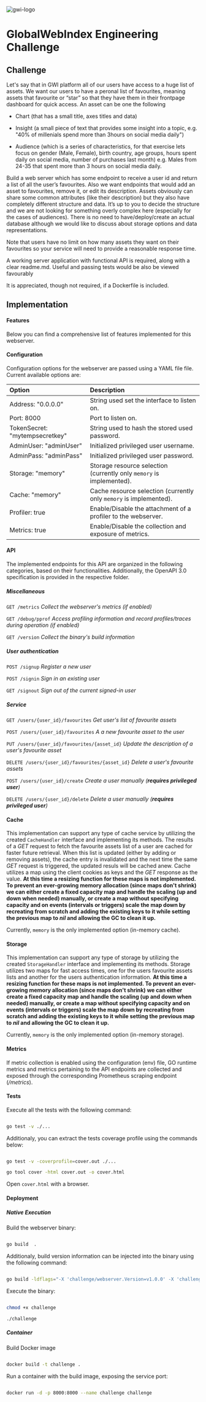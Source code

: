 

![gwi-logo](https://upload.wikimedia.org/wikipedia/commons/7/7c/GWI_Logo.webp)
# GlobalWebIndex Engineering Challenge

  

## Challenge

  

Let's say that in GWI platform all of our users have access to a huge list of assets. We want our users to have a peronal list of favourites, meaning assets that favourite or “star” so that they have them in their frontpage dashboard for quick access. An asset can be one the following

  

* Chart (that has a small title, axes titles and data)

* Insight (a small piece of text that provides some insight into a topic, e.g. "40% of millenials spend more than 3hours on social media daily")

* Audience (which is a series of characteristics, for that exercise lets focus on gender (Male, Female), birth country, age groups, hours spent daily on social media, number of purchases last month) e.g. Males from 24-35 that spent more than 3 hours on social media daily.

  

Build a web server which has some endpoint to receive a user id and return a list of all the user’s favourites. Also we want endpoints that would add an asset to favourites, remove it, or edit its description. Assets obviously can share some common attributes (like their description) but they also have completely different structure and data. It’s up to you to decide the structure and we are not looking for something overly complex here (especially for the cases of audiences). There is no need to have/deploy/create an actual database although we would like to discuss about storage options and data representations.

Note that users have no limit on how many assets they want on their favourites so your service will need to provide a reasonable response time.

A working server application with functional API is required, along with a clear readme.md. Useful and passing tests would be also be viewed favourably

It is appreciated, though not required, if a Dockerfile is included.

  

## Implementation

  

#### Features
Below you can find a comprehensive list of features implemented for this webserver.

#### Configuration
Configuration options for the webserver are passed using a YAML file file. Current available options are:

| Option | Description |
|:---|:---|
| Address: "0.0.0.0" |  String used set the interface to listen on. |
| Port: 8000 |  Port to listen on. |
| TokenSecret: "mytempsecretkey" |  String used to hash the stored used password. |
| AdminUser: "adminUser"  |  Initialized privileged user username. |
| AdminPass: "adminPass"  |  Initialized privileged user password.|
| Storage: "memory" |  Storage resource selection (currently only `memory` is implemented). |
| Cache: "memory" |  Cache resource selection (currently only `memory` is implemented). |
| Profiler: true |  Enable/Disable the attachment of a profiler to the webserver. |
| Metrics: true |  Enable/Disable the collection and exposure of metrics. |

#### API
The implemented endpoints for this API are organized in the following categories, based on their functionalities.
Additionally, the OpenAPI 3.0 specification is provided in the respective folder.
##### Miscellaneous

`GET /metrics`	*Collect the webserver's metrics (if enabled)*

`GET /debug/pprof`	*Access profiling information and record profiles/traces during operation (if enabled)*

`GET /version`	*Collect the binary's build information*

##### User authentication

`POST /signup`	*Register a new user*

`POST /signin`	*Sign in an existing user*

`GET /signout`	*Sign out of the current signed-in user*

##### Service

`GET /users/{user_id}/favourites`	*Get user's list of favourite assets*

`POST /users/{user_id}/favourites`	*A a new favourite asset to the user*

`PUT /users/{user_id}/favourites/{asset_id}`	*Update the description of a user's favourite asset*

`DELETE /users/{user_id}/favourites/{asset_id}`	*Delete a user's favourite assets*

`POST /users/{user_id}/create`	*Create a user manually (**requires privileged user**)*

`DELETE /users/{user_id}/delete`	*Delete a user manually (**requires privileged user**)*

  
#### Cache

This implementation can support any type of cache service by utilizing the created `CacheHandler` interface and implementing its methods.
The results of a *GET* request to fetch the favourite assets list of a user are cached for faster future retrieval. When this list is updated (either by adding or removing assets), the cache entry is invalidated and the next time the same *GET* request is triggered, the updated resuls will be cached anew. Cache utilizes a map using the client cookies as keys and the *GET* response as the value.
__At this time a resizing function for these maps is not implemented. To prevent an ever-growing memory allocation (since maps don't shrink) we can either create a fixed capacity map and handle the scaling (up and down when needed) manually, or create a map without specifying capacity and on events (intervals or triggers) scale the map down by recreating from scratch and adding the existing keys to it while setting the previous map to *nil* and allowing the GC to clean it up.__

Currently, `memory` is the only implemented option (in-memory cache).

  

#### Storage

This implementation can support any type of storage by utilizing the created `StorageHandler` interface and implementing its methods. Storage utilizes two maps  for fast access times, one for the users favourite assets lists and another for the users authentication information. 
__At this time a resizing function for these maps is not implemented. To prevent an ever-growing memory allocation (since maps don't shrink) we can either create a fixed capacity map and handle the scaling (up and down when needed) manually, or create a map without specifying capacity and on events (intervals or triggers) scale the map down by recreating from scratch and adding the existing keys to it while setting the previous map to *nil* and allowing the GC to clean it up.__

Currently, `memory` is the only implemented option (in-memory storage).

  

#### Metrics

If metric collection is enabled using the configuration (env) file, GO runtime metrics and metrics pertaining to the API endpoints are collected and exposed through the corresponding Prometheus scraping endpoint (*/metrics*). 

#### Tests

Execute all the tests with the following command:

```bash

go test -v ./...

```

Additionaly, you can extract the tests coverage profile using the commands below:

```bash

go test -v -coverprofile=cover.out ./...

go tool cover -html cover.out -o cover.html

```

Open `cover.html` with a browser.

  
  

#### Deployment

##### Native Execution

Build the webserver binary:

```bash

go build  .

```

Additionaly, build version information can be injected into the binary using the following command:

```bash

go build -ldflags="-X 'challenge/webserver.Version=v1.0.0' -X 'challenge/webserver.BuildTime=$(date -u +"%Y-%m-%d %H:%M:%S")' -X 'challenge/webserver.CommitHash=$(git rev-parse HEAD 2>/dev/null)' -X 'challenge/webserver.BuildUser=$(id -u -n)'" .

```

Execute the binary:

```bash

chmod +x challenge

./challenge

```

##### Container

Build Docker image

```bash

docker build -t challenge .

```

Run a container with the build image, exposing the service port:

```bash

docker run -d -p 8000:8000 --name challenge challenge

```

